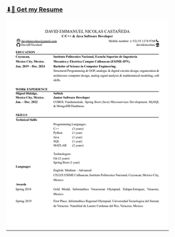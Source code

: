 <!--
Link para descargar CV
-->
### [⬇📄 Get my Resume](https://github.com/DavidENicolasC/DavidENicolasC/raw/main/Resume/Resume.pdf)
<!--
PNG del CV
-->
![My Resume](Resume/Resume.png)
